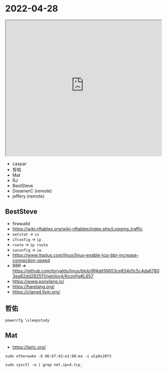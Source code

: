 # 2022-04-28

<iframe src="https://photos.hackingthursday.org/2022/2022-04-28" width="100%" height="440px"></iframe>

- caspar
- 哲佑
- Mat
- RJ
- BestSteve
- DreamerC (remote)
- jeffery (remote)

## BestSteve

- firewalld
- <https://wiki.nftables.org/wiki-nftables/index.php/Logging_traffic>
- ``netstat`` -> ``ss``
- ``ifconfig`` -> ``ip``
- ``route`` -> ``ip route``
- ``iwconfig`` -> ``iw``
- https://www.ltsplus.com/linux/linux-enable-tcp-bbr-increase-connection-speed
- BBR => https://github.com/torvalds/linux/blob/8f4dd16603ce834d1c5c4da67803ea82dd282511/net/ipv4/Kconfig#L657
- https://www.ponylang.io/
- https://harelang.org/
- https://clangd.llvm.org/

## 哲佑

```
powercfg \sleepstudy
```

## Mat

- https://lartc.org/

```
sudo etherwake -b 06:67:42:e1:90:ea -i wlp0s20f3
```

```
sudo sysctl -a | grep net.ipv4.tcp_
```
